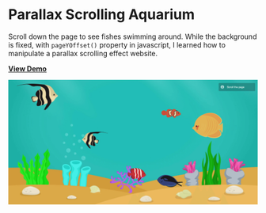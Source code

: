 # Parallax Scrolling Aquarium

Scroll down the page to see fishes swimming around. While the background is fixed, with `pageYOffset()` property in javascript, I learned how to manipulate a parallax scrolling effect website. 

[**View Demo**](https://chinyi3005.github.io/100websites/27-parallax-aquarium)

![Parallax Scrolling Aquarium](./imgs/demo-parallax-aquarium.png)
